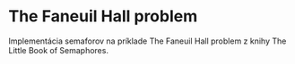 # The Faneuil Hall problem

Implementácia semaforov na príklade The Faneuil Hall problem z knihy The Little Book of Semaphores.





